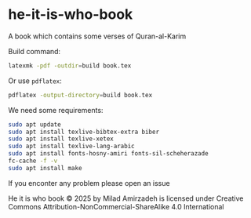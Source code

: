 # he-it-is-who-book
A book which contains some verses of Quran-al-Karim

Build command: 
```bash
latexmk -pdf -outdir=build book.tex
```

Or use `pdflatex`:
```bash
pdflatex -output-directory=build book.tex
```

We need some requirements:
```bash
sudo apt update
sudo apt install texlive-bibtex-extra biber
sudo apt install texlive-xetex
sudo apt install texlive-lang-arabic
sudo apt install fonts-hosny-amiri fonts-sil-scheherazade
fc-cache -f -v
sudo apt install make
```

If you enconter any problem please open an issue


He it is who book © 2025 by Milad Amirzadeh is licensed under Creative Commons Attribution-NonCommercial-ShareAlike 4.0 International 

